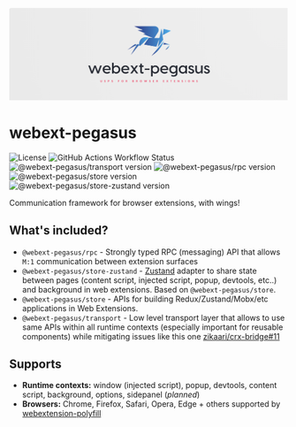 ![Logo](./assets/logo.png)

# webext-pegasus

![License](https://badgen.net/github/license/StyleT/webext-pegasus)
![GitHub Actions Workflow Status](https://img.shields.io/github/actions/workflow/status/StyleT/webext-pegasus/ci.yml?branch=main)
![@webext-pegasus/transport version](https://badgen.net/npm/v/@webext-pegasus%2Ftransport?label=@webext-pegasus%2Ftransport)
![@webext-pegasus/rpc version](https://badgen.net/npm/v/@webext-pegasus%2Frpc?label=@webext-pegasus%2Frpc)
![@webext-pegasus/store version](https://badgen.net/npm/v/@webext-pegasus%2Fstore?label=@webext-pegasus%2Fstore)
![@webext-pegasus/store-zustand version](https://badgen.net/npm/v/@webext-pegasus%2Fstore-zustand?label=@webext-pegasus%2Fstore-zustand)

Communication framework for browser extensions, with wings!

## What's included?

- `@webext-pegasus/rpc` - Strongly typed RPC (messaging) API that allows `M:1` communication between extension surfaces
- `@webext-pegasus/store-zustand` - [Zustand](https://github.com/pmndrs/zustand) adapter to share state between pages (content script, injected script, popup, devtools, etc..) and background in web extensions. Based on `@webext-pegasus/store`.
- `@webext-pegasus/store` - APIs for building Redux/Zustand/Mobx/etc applications in Web Extensions.
- `@webext-pegasus/transport` - Low level transport layer that allows to use same APIs within all runtime contexts (especially important for reusable components) while mitigating issues like this one [zikaari/crx-bridge#11](https://github.com/zikaari/crx-bridge/issues/11)

## Supports

* **Runtime contexts:** window (injected script), popup, devtools, content script, background, options, sidepanel (_planned_)
* **Browsers:** Chrome, Firefox, Safari, Opera, Edge + others supported by [webextension-polyfill](https://github.com/mozilla/webextension-polyfill)
